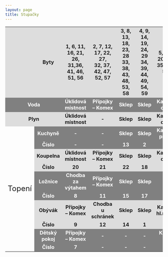```yaml
---
layout: page
title: Stupačky
---
```

<table cellspacing="0" border="0">
        <colgroup span="2" width="171"></colgroup>
        <colgroup span="5" width="313"></colgroup>
        <colgroup width="171"></colgroup>
        <tr>
                <td height="64" align="left" bgcolor="#DDDDDD" ><b><br></b></td>
                <td align="center" bgcolor="#DDDDDD" ><b>Byty</b></td>
                <td align="center" bgcolor="#DDDDDD" ><b>1, 6, 11, 16, 21, 26,<br>31,36, 41, 46, 51, 56</b></td>
                <td align="center" bgcolor="#DDDDDD" ><b>2, 7, 12, 17, 22, 27,<br>32, 37, 42, 47, 52, 57</b></td>
                <td align="center" bgcolor="#DDDDDD" ><b>3, 8, 13, 18, 23, 28<br>33, 38, 43, 48, 53, 58</b></td>
                <td align="center" bgcolor="#DDDDDD" ><b>4, 9, 14, 19, 24, 29<br>34, 39, 44, 49, 54, 59</b></td>
                <td align="center" bgcolor="#DDDDDD" ><b>5, 10, 15, 20, 25, 30<br>35, 40, 45, 50, 55</b></td>
                <td align="center" bgcolor="#DDDDDD" ><b>Skleník </b></td>
        </tr>
        <tr>
                <td colspan=2 height="34" align="center" valign=middle bgcolor="#808080" ><b><font color="#FFFFFF">Voda</font></b></td>
                <td align="center" valign=middle bgcolor="#808080" ><b><font color="#FFFFFF">Úklidová místnost</font></b></td>
                <td align="center" valign=middle bgcolor="#808080" ><b><font color="#FFFFFF">Přípojky – Komex</font></b></td>
                <td align="center" valign=middle bgcolor="#808080" ><b><font color="#FFFFFF">Sklep</font></b></td>
                <td align="center" valign=middle bgcolor="#808080" ><b><font color="#FFFFFF">Sklep</font></b></td>
                <td align="center" valign=middle bgcolor="#808080" ><b><font color="#FFFFFF">Kancelář - chodba</font></b></td>
                <td align="left" valign=middle bgcolor="#808080" ><b><font color="#FFFFFF"><br></font></b></td>
        </tr>
        <tr>
                <td colspan=2 height="34" align="center" valign=middle bgcolor="#DDDDDD" ><b>Plyn</b></td>
                <td align="center" valign=middle bgcolor="#DDDDDD" ><b>Úklidová místnost</b></td>
                <td align="center" valign=middle bgcolor="#DDDDDD" ><b>-</b></td>
                <td align="center" valign=middle bgcolor="#DDDDDD" ><b>Sklep</b></td>
                <td align="center" valign=middle bgcolor="#DDDDDD" ><b>Sklep</b></td>
                <td align="center" valign=middle bgcolor="#DDDDDD" ><b>Kancelář - chodba</b></td>
                <td align="center" valign=middle bgcolor="#DDDDDD" ><b><br></b></td>
        </tr>
        <tr>
                <td rowspan=10 height="341" align="center" valign=middle ><font size=5>Topení</font></td>
                <td align="center" valign=middle bgcolor="#808080" ><b><font color="#FFFFFF">Kuchyně</font></b></td>
                <td align="center" valign=middle bgcolor="#808080" ><b><font color="#FFFFFF">-</font></b></td>
                <td align="center" valign=middle bgcolor="#808080" ><b><font color="#FFFFFF">-</font></b></td>
                <td align="center" valign=middle bgcolor="#808080" ><b><font color="#FFFFFF">Sklep</font></b></td>
                <td align="center" valign=middle bgcolor="#808080" ><b><font color="#FFFFFF">Sklep</font></b></td>
                <td align="center" valign=middle bgcolor="#808080" ><b><font color="#FFFFFF">Kancelář - prádelna</font></b></td>
                <td align="center" valign=middle bgcolor="#808080" ><b><font color="#FFFFFF">Sklep 16</font></b></td>
        </tr>
        <tr>
                <td align="center" valign=middle bgcolor="#808080" ><b><font color="#FFFFFF">Číslo</font></b></td>
                <td align="center" valign=middle bgcolor="#808080" ><b><font color="#FFFFFF">-</font></b></td>
                <td align="center" valign=middle bgcolor="#808080" ><b><font color="#FFFFFF">-</font></b></td>
                <td align="center" valign=middle bgcolor="#808080" sdval="13" sdnum="1033;"><b><font color="#FFFFFF">13</font></b></td>
                <td align="center" valign=middle bgcolor="#808080" sdval="2" sdnum="1033;"><b><font color="#FFFFFF">2</font></b></td>
                <td align="center" valign=middle bgcolor="#808080" sdval="6" sdnum="1033;"><b><font color="#FFFFFF">6</font></b></td>
                <td align="left" valign=middle bgcolor="#808080" ><b><font color="#FFFFFF"><br></font></b></td>
        </tr>
        <tr>
                <td align="center" valign=middle bgcolor="#DDDDDD" ><b>Koupelna</b></td>
                <td align="center" valign=middle bgcolor="#DDDDDD" ><b>Úklidová místnost</b></td>
                <td align="center" valign=middle bgcolor="#DDDDDD" ><b>Přípojky – Komex</b></td>
                <td align="center" valign=middle bgcolor="#DDDDDD" ><b>Sklep</b></td>
                <td align="center" valign=middle bgcolor="#DDDDDD" ><b>Sklep</b></td>
                <td align="center" valign=middle bgcolor="#DDDDDD" ><b>Kancelář - chodba</b></td>
                <td align="left" valign=middle bgcolor="#DDDDDD" ><b><br></b></td>
        </tr>
        <tr>
                <td align="center" valign=middle bgcolor="#DDDDDD" ><b>Číslo</b></td>
                <td align="center" valign=middle bgcolor="#DDDDDD" sdval="20" sdnum="1033;"><b>20</b></td>
                <td align="center" valign=middle bgcolor="#DDDDDD" sdval="21" sdnum="1033;"><b>21</b></td>
                <td align="center" valign=middle bgcolor="#DDDDDD" sdval="22" sdnum="1033;"><b>22</b></td>
                <td align="center" valign=middle bgcolor="#DDDDDD" sdval="18" sdnum="1033;"><b>18</b></td>
                <td align="center" valign=middle bgcolor="#DDDDDD" sdval="19" sdnum="1033;"><b>19</b></td>
                <td align="left" valign=middle bgcolor="#DDDDDD" ><b><br></b></td>
        </tr>
        <tr>
                <td align="center" valign=middle bgcolor="#808080" ><b><font color="#FFFFFF">Ložnice</font></b></td>
                <td align="center" valign=middle bgcolor="#808080" ><b><font color="#FFFFFF">Chodba za výtahem</font></b></td>
                <td align="center" valign=middle bgcolor="#808080" ><b><font color="#FFFFFF">Přípojky – Komex</font></b></td>
                <td align="center" valign=middle bgcolor="#808080" ><b><font color="#FFFFFF">Sklep</font></b></td>
                <td align="center" valign=middle bgcolor="#808080" ><b><font color="#FFFFFF">Sklep</font></b></td>
                <td align="center" valign=middle bgcolor="#808080" ><b><font color="#FFFFFF">-</font></b></td>
                <td align="left" valign=middle bgcolor="#808080" ><b><font color="#FFFFFF"><br></font></b></td>
        </tr>
        <tr>
                <td align="center" valign=middle bgcolor="#808080" ><b><font color="#FFFFFF">Číslo</font></b></td>
                <td align="center" valign=middle bgcolor="#808080" sdval="8" sdnum="1033;"><b><font color="#FFFFFF">8</font></b></td>
                <td align="center" valign=middle bgcolor="#808080" sdval="11" sdnum="1033;"><b><font color="#FFFFFF">11</font></b></td>
                <td align="center" valign=middle bgcolor="#808080" sdval="15" sdnum="1033;"><b><font color="#FFFFFF">15</font></b></td>
                <td align="center" valign=middle bgcolor="#808080" sdval="17" sdnum="1033;"><b><font color="#FFFFFF">17</font></b></td>
                <td align="center" valign=middle bgcolor="#808080" ><b><font color="#FFFFFF"><br></font></b></td>
                <td align="left" valign=middle bgcolor="#808080" ><b><font color="#FFFFFF"><br></font></b></td>
        </tr>
        <tr>
                <td align="center" valign=middle bgcolor="#DDDDDD" ><b>Obývák</b></td>
                <td align="center" valign=middle bgcolor="#DDDDDD" ><b>Přípojky – Komex</b></td>
                <td align="center" valign=middle bgcolor="#DDDDDD" ><b>Chodba u schránek</b></td>
                <td align="center" valign=middle bgcolor="#DDDDDD" ><b>Sklep</b></td>
                <td align="center" valign=middle bgcolor="#DDDDDD" ><b>Sklep</b></td>
                <td align="center" valign=middle bgcolor="#DDDDDD" ><b>Kancelář – hl.mistnost</b></td>
                <td align="left" valign=middle bgcolor="#DDDDDD" ><b><br></b></td>
        </tr>
        <tr>
                <td align="center" valign=middle bgcolor="#DDDDDD" ><b>Číslo</b></td>
                <td align="center" valign=middle bgcolor="#DDDDDD" sdval="9" sdnum="1033;"><b>9</b></td>
                <td align="center" valign=middle bgcolor="#DDDDDD" sdval="12" sdnum="1033;"><b>12</b></td>
                <td align="center" valign=middle bgcolor="#DDDDDD" sdval="14" sdnum="1033;"><b>14</b></td>
                <td align="center" valign=middle bgcolor="#DDDDDD" sdval="1" sdnum="1033;"><b>1</b></td>
                <td align="center" valign=middle bgcolor="#DDDDDD" sdval="4" sdnum="1033;"><b>4</b></td>
                <td align="left" valign=middle bgcolor="#DDDDDD" ><b><br></b></td>
        </tr>
        <tr>
                <td align="center" valign=middle bgcolor="#808080" ><b><font color="#FFFFFF">Dětský pokoj</font></b></td>
                <td align="center" valign=middle bgcolor="#808080" ><b><font color="#FFFFFF">Přípojky – Komex</font></b></td>
                <td align="center" valign=middle bgcolor="#808080" ><b><font color="#FFFFFF">-</font></b></td>
                <td align="center" valign=middle bgcolor="#808080" ><b><font color="#FFFFFF">-</font></b></td>
                <td align="center" valign=middle bgcolor="#808080" ><b><font color="#FFFFFF">-</font></b></td>
                <td align="center" valign=middle bgcolor="#808080" ><b><font color="#FFFFFF">Kancelář malá</font></b></td>
                <td align="left" valign=middle bgcolor="#808080" ><b><font color="#FFFFFF"><br></font></b></td>
        </tr>
        <tr>
                <td align="center" valign=middle bgcolor="#808080" ><b><font color="#FFFFFF">Číslo</font></b></td>
                <td align="center" valign=middle bgcolor="#808080" sdval="7" sdnum="1033;"><b><font color="#FFFFFF">7</font></b></td>
                <td align="center" valign=middle bgcolor="#808080" ><b><font color="#FFFFFF">-</font></b></td>
                <td align="center" valign=middle bgcolor="#808080" ><b><font color="#FFFFFF">-</font></b></td>
                <td align="center" valign=middle bgcolor="#808080" ><b><font color="#FFFFFF">-</font></b></td>
                <td align="center" valign=middle bgcolor="#808080" sdval="3" sdnum="1033;"><b><font color="#FFFFFF">3</font></b></td>
                <td align="left" valign=middle bgcolor="#808080" ><b><font color="#FFFFFF"><br></font></b></td>
        </tr>
</table>
